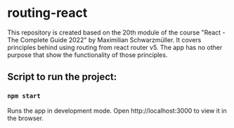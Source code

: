 # routing-react
This repository is created based on the 20th module of the course "React - The Complete Guide 2022" by Maximilian Schwarzmüller. It covers principles behind using routing from react router v5. The app has no other purpose that show the functionality of those principles.

## Script to run the project:

### `npm start`

Runs the app in development mode.
Open http://localhost:3000 to view it in the browser.
